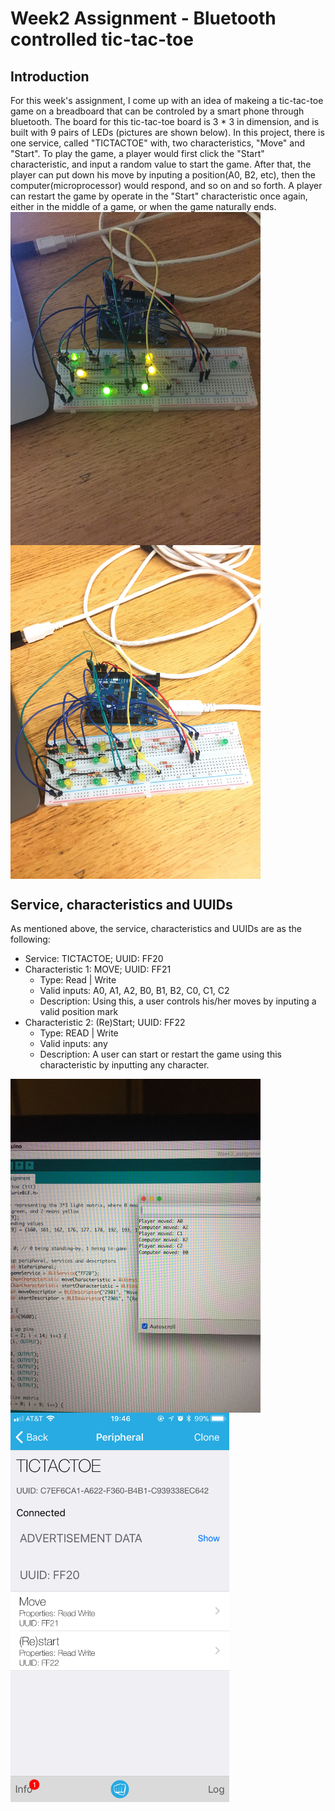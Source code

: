 # Week2 Assignment - Bluetooth controlled tic-tac-toe

## Introduction
For this week's assignment, I come up with an idea of makeing a tic-tac-toe game on a breadboard that can be controled by a smart phone through bluetooth. The board for this tic-tac-toe board is 3 * 3 in dimension, and is built with 9 pairs of LEDs (pictures are shown below). In this project, there is one service, called "TICTACTOE" with, two characteristics, "Move" and "Start". To play the game, a player would first click the "Start" characteristic, and input a random value to start the game. After that, the player can put down his move by inputing a position(A0, B2, etc), then the computer(microprocessor) would respond, and so on and so forth. A player can restart the game by operate in the "Start" characteristic once again, either in the middle of a game, or when the game naturally ends.
<img src="documentation/playing.jpeg" align="center" alt="Service" width="400"/>
<img src="documentation/board.jpeg" align="center" alt="Service" width="400"/>

## Service, characteristics and UUIDs
As mentioned above, the service, characteristics and UUIDs are as the following:
- Service: TICTACTOE; UUID: FF20
- Characteristic 1: MOVE; UUID: FF21
	- Type: Read | Write
	- Valid inputs: A0, A1, A2, B0, B1, B2, C0, C1, C2
	- Description: Using this, a user controls his/her moves by inputing a valid position mark
- Characteristic 2: (Re)Start; UUID: FF22
	- Type: READ | Write
	- Valid inputs: any
	- Description: A user can start or restart the game using this characteristic by inputting any character.
<img src="documentation/console.jpeg" align="center" alt="Service" width="400"/>
<img src="documentation/service.jpeg" align="center" alt="Service" width="350"/>

##
